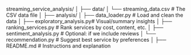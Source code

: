 streaming_service_analysis/
│
├── data/
│   └── streaming_data.csv     # The CSV data file
│
├── analysis/
│   ├── data_loader.py         # Load and clean the data
│   ├── exploratory_analysis.py# Visual/summary insights
│   ├── ranking_services.py    # Rank services by cost, content, etc.
│   ├── sentiment_analysis.py  # Optional: if we include reviews
│   └── recommendation.py      # Suggest best service by preferences
│
├── README.md                  # Instructions and explanation
